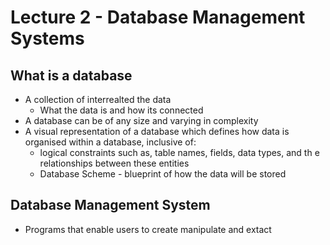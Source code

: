 # Lecture 2 - Database Management Systems

## What is a database
- A collection of interrealted the data
	- What the data is and how its connected
- A database can be of any size and varying in complexity
- A visual representation of a database which defines how data is organised within a database, inclusive of: 
	- logical constraints such as, table names, fields, data types, and th e relationships between these entities
	- Database Scheme - blueprint of how the data will be stored

## Database Management System
- Programs that enable users to create manipulate and extact 
